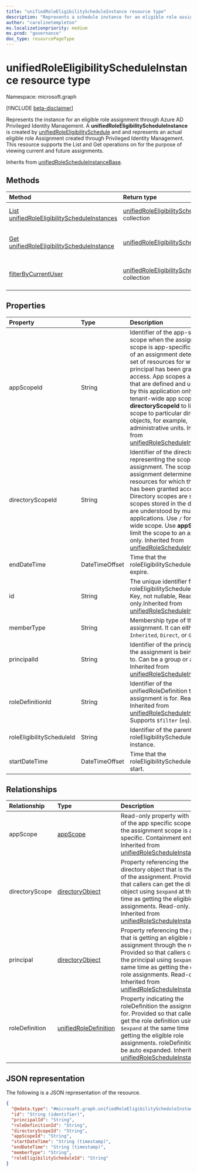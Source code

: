 ```yaml
---
title: "unifiedRoleEligibilityScheduleInstance resource type"
description: "Represents a schedule instance for an eligible role assignment operations through Azure AD Privileged Identity Management."
author: "carolinetempleton"
ms.localizationpriority: medium
ms.prod: "governance"
doc_type: resourcePageType
---
```


# unifiedRoleEligibilityScheduleInstance resource type

Namespace: microsoft.graph

[!INCLUDE [beta-disclaimer](../../includes/beta-disclaimer.md)]

Represents the instance for an eligible role assignment through Azure AD Privileged Identity Management. A **unifiedRoleEligibilityScheduleInstance** is created by [unifiedRoleEligibilitySchedule](unifiedroleeligibilityschedule.md) and and represents an actual eligible role Assignment created through Privileged Identity Management. This resource supports the List and Get operations on for the purpose of viewing current and future assignments.

Inherits from [unifiedRoleScheduleInstanceBase](../resources/unifiedrolescheduleinstancebase.md).

## Methods
|Method|Return type|Description|
|:---|:---|:---|
|[List unifiedRoleEligibilityScheduleInstances](../api/unifiedroleeligibilityscheduleinstance-list.md)|[unifiedRoleEligibilityScheduleInstance](../resources/unifiedroleeligibilityscheduleinstance.md) collection|Get a list of the [unifiedRoleEligibilityScheduleInstance](../resources/unifiedroleeligibilityscheduleinstance.md) objects and their properties.|
|[Get unifiedRoleEligibilityScheduleInstance](../api/unifiedroleeligibilityscheduleinstance-get.md)|[unifiedRoleEligibilityScheduleInstance](../resources/unifiedroleeligibilityscheduleinstance.md)|Read the properties and relationships of an [unifiedRoleEligibilityScheduleInstance](../resources/unifiedroleeligibilityscheduleinstance.md) object.|
|[filterByCurrentUser](../api/unifiedroleeligibilityscheduleinstance-filterbycurrentuser.md)|[unifiedRoleEligibilityScheduleInstance](../resources/unifiedroleeligibilityscheduleinstance.md) collection|Get a list of the [unifiedRoleEligibilityInstance](../resources/unifiedroleeligibilityscheduleinstance.md) objects and their properties granted to a particular user.|

## Properties
|Property|Type|Description|
|:---|:---|:---|
|appScopeId|String|Identifier of the app-specific scope when the assignment scope is app-specific. The scope of an assignment determines the set of resources for which the principal has been granted access. App scopes are scopes that are defined and understood by this application only. Use `/` for tenant-wide app scopes. Use **directoryScopeId** to limit the scope to particular directory objects, for example, administrative units. Inherited from [unifiedRoleScheduleInstanceBase](../resources/unifiedrolescheduleinstancebase.md).|
|directoryScopeId|String|Identifier of the directory object representing the scope of the assignment. The scope of an assignment determines the set of resources for which the principal has been granted access. Directory scopes are shared scopes stored in the directory that are understood by multiple applications. Use `/` for tenant-wide scope. Use **appScopeId** to limit the scope to an application only. Inherited from [unifiedRoleScheduleInstanceBase](../resources/unifiedrolescheduleinstancebase.md).|
|endDateTime|DateTimeOffset|Time that the roleEligibilityScheduleInstance will expire.|
|id|String|The unique identifier for the roleEligibilityScheduleInstance. Key, not nullable, Read-only.Inherited from [unifiedRoleScheduleInstanceBase](../resources/unifiedrolescheduleinstancebase.md).|
|memberType|String|Membership type of the assignment. It can either be `Inherited`, `Direct`, or `Group`.|
|principalId|String|Identifier of the principal to which the assignment is being granted to. Can be a group or a user. Inherited from [unifiedRoleScheduleInstanceBase](../resources/unifiedrolescheduleinstancebase.md).|
|roleDefinitionId|String|Identifier of the unifiedRoleDefinition the assignment is for. Read only. Inherited from [unifiedRoleScheduleInstanceBase](../resources/unifiedrolescheduleinstancebase.md).<br> Supports `$filter` (`eq`).|
|roleEligibilityScheduleId|String|Identifier of the parent roleEligibilitySchedule for this instance.|
|startDateTime|DateTimeOffset|Time that the roleEligibilityScheduleInstance will start.|

## Relationships
|Relationship|Type|Description|
|:---|:---|:---|
|appScope|[appScope](../resources/appscope.md)|Read-only property with details of the app specific scope when the assignment scope is app specific. Containment entity. Inherited from [unifiedRoleScheduleInstanceBase](../resources/unifiedrolescheduleinstancebase.md)|
|directoryScope|[directoryObject](../resources/directoryobject.md)|Property referencing the directory object that is the scope of the assignment. Provided so that callers can get the directory object using `$expand` at the same time as getting the eligible role assignments. Read-only. Inherited from [unifiedRoleScheduleInstanceBase](../resources/unifiedrolescheduleinstancebase.md)|
|principal|[directoryObject](../resources/directoryobject.md)|Property referencing the principal that is getting an eligible role assignment through the request. Provided so that callers can get the principal using `$expand` at the same time as getting the eligible role assignments. Read-only. Inherited from [unifiedRoleScheduleInstanceBase](../resources/unifiedrolescheduleinstancebase.md)|
|roleDefinition|[unifiedRoleDefinition](../resources/unifiedroledefinition.md)|Property indicating the roleDefinition the assignment is for. Provided so that callers can get the role definition using `$expand` at the same time as getting the eligible role assignments. roleDefinition.Id will be auto expanded. Inherited from [unifiedRoleScheduleInstanceBase](../resources/unifiedrolescheduleinstancebase.md)|

## JSON representation
The following is a JSON representation of the resource.
<!-- {
  "blockType": "resource",
  "keyProperty": "id",
  "@odata.type": "microsoft.graph.unifiedRoleEligibilityScheduleInstance",
  "baseType": "microsoft.graph.unifiedRoleScheduleInstanceBase",
  "openType": false
}
-->
``` json
{
  "@odata.type": "#microsoft.graph.unifiedRoleEligibilityScheduleInstance",
  "id": "String (identifier)",
  "principalId": "String",
  "roleDefinitionId": "String",
  "directoryScopeId": "String",
  "appScopeId": "String",
  "startDateTime": "String (timestamp)",
  "endDateTime": "String (timestamp)",
  "memberType": "String",
  "roleEligibilityScheduleId": "String"
}
```

